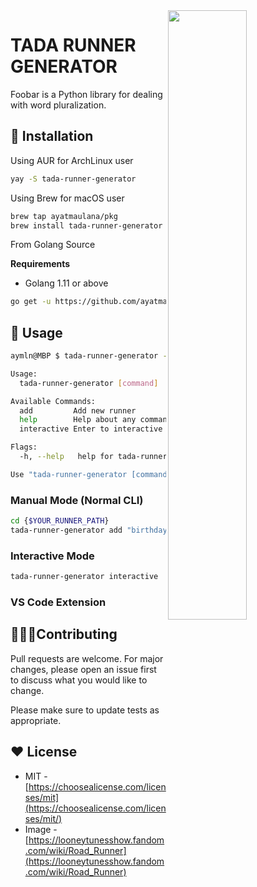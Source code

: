
<img src="https://vignette.wikia.nocookie.net/looneytunesshow/images/1/1b/The_Road_Runner.png/revision/latest/scale-to-width-down/340?cb=20121013144306" style="width:50%" align="right" />

# TADA RUNNER GENERATOR

Foobar is a Python library for dealing with word pluralization.

## 🚀 Installation

Using AUR for ArchLinux user
```bash
yay -S tada-runner-generator
```

Using Brew for macOS user
```bash
brew tap ayatmaulana/pkg
brew install tada-runner-generator
```

From Golang Source

**Requirements**
- Golang 1.11 or above


```bash
go get -u https://github.com/ayatmaulana/tada-runner-generator
```

## 👀 Usage
```bash
aymln@MBP $ tada-runner-generator --help

Usage:
  tada-runner-generator [command]

Available Commands:
  add         Add new runner
  help        Help about any command
  interactive Enter to interactive mode

Flags:
  -h, --help   help for tada-runner-generator

Use "tada-runner-generator [command] --help" for more information about a command.
```


### Manual Mode (Normal CLI)


```bash
cd {$YOUR_RUNNER_PATH}
tada-runner-generator add "birthday-notification" -i -c
```

### Interactive Mode
```bash
tada-runner-generator interactive
```

### VS Code Extension


## 👨🏻‍💻Contributing
Pull requests are welcome. For major changes, please open an issue first to discuss what you would like to change.

Please make sure to update tests as appropriate.

## ❤️ License
- MIT - [https://choosealicense.com/licenses/mit](https://choosealicense.com/licenses/mit/)
- Image - [https://looneytunesshow.fandom.com/wiki/Road_Runner](https://looneytunesshow.fandom.com/wiki/Road_Runner)
